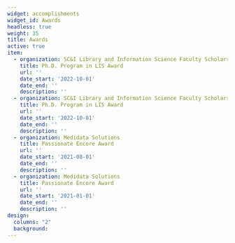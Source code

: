 ```yaml
---
widget: accomplishments
widget_id: Awards
headless: true
weight: 35
title: Awards
active: true
item:
  - organization: SC&I Library and Information Science Faculty Scholarship Committee
    title: Ph.D. Program in LIS Award
    url: ''
    date_start: '2022-10-01'
    date_end: ''
    description: ''
  - organization: SC&I Library and Information Science Faculty Scholarship Committee
    title: Ph.D. Program in LIS Award
    url: ''
    date_start: '2022-10-01'
    date_end: ''
    description: ''
  - organization: Medidata Solutions
    title: Passionate Encore Award
    url: ''
    date_start: '2021-08-01'
    date_end: ''
    description: ''
  - organization: Medidata Solutions
    title: Passionate Encore Award
    url: ''
    date_start: '2021-01-01'
    date_end: ''
    description: ''
design:
  columns: "2"
  background:
---
```

